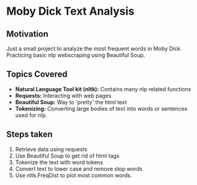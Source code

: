 # Moby Dick Text Analysis
## Motivation
Just a small project to analyze the most frequent words in Moby Dick. Practicing basic nlp webscraping using Beautiful Soup.
## Topics Covered

* **Natural Language Tool kit (nltk):** Contains many nlp related functions
* **Requests:** Interacting with web pages
* **Beautiful Soup:** Way to 'pretty' the html text
* **Tokenizing:** Converting large bodies of text into words or sentences used for nlp.


## Steps taken

1. Retrieve data using requests
2. Use Beautiful Soup to get rid of html tags
3. Tokenize the text with word tokens
4. Convert text to lower case and remove stop words
5. Use nltk.FreqDist to plot most common words.
